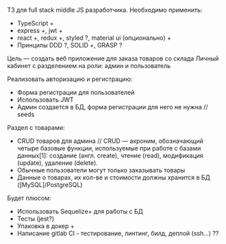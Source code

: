 ТЗ для full stack middle JS разработчика.
Необходимо применить:
- TypeScript +
- express +, jwt +
- react +, redux +, styled ?, material ui (опционально) +
- Принципы DDD ?, SOLID +, GRASP ?

Цель — создать веб приложение для заказа товаров со склада
Личный кабинет с разделением на роли: админ и пользователь

Реализовать авторизацию и регистрацию:
- Форма регистрации для пользователей
- Использовать JWT
- Админ создается в БД, форма регистрации для него не нужна // seeds

Раздел с товарами:
- CRUD товаров для админа // CRUD — акроним, обозначающий четыре базовые функции, используемые при работе с базами данных[1]: создание (англ. create), чтение (read), модификация (update), удаление (delete).
- Обычные пользователи могут только заказывать товары
- Данные о товарах, их кол-ве и стоимости должны хранится в БД ([MySQL]/PostgreSQL)

Будет плюсом:
- Использовать Sequelize+ для работы с БД
- Тесты (jest?)
- Упаковка в докер +
- Написание gitlab CI - тестирование, линтинг, билд, деплой (ssh...) ??